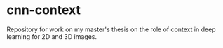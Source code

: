 # cnn-context
Repository for work on my master's thesis on the role of context in deep learning for 2D and 3D images.
